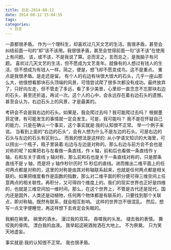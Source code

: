 ```yaml
---
title: 日志-2014-08-12
date: 2014-08-12 15:04:55
tags:
categories:
  - 日志
---
```


一直都很矛盾。
作为一个理科生，却喜欢过几天文艺的生活。我很矛盾，甚至会纠结前面一句的“却”该不该用。我很很矛盾，甚至会觉得前面一句“该不该”在使用上有问题。
该，或不该，不是我说了算。总而言之，言而总之，是我脑子有问题。
喜欢过几天文艺的生活，但不愿成为文艺青年。就像有的人想过有钱人的生活，但不想成为有钱人一样。简之，便是，想飞却不愿变成鸟。这不是重点。
重点是我很矛盾。是走还是留。
有个人的右边有块很大很大的石头，几乎一座山那么大，他很想看那块石头顶端的风景，可惜尝试爬了很多次都没有成功。最终放弃了，只好向左走，但不管走了多远，看了多少美景，心里却一直念念不忘那块右边的石头，甚至还折返，再试一次。这个人的心中，会永远存在着右边石头的遗憾。甚至会认为，右边石头上的风景，才是最美的。

<!-- more -->

考研会不会是我右边的石头。如果是，我会爬过去吗？我可能爬过去吗？
根据墨菲定律，有可能发生的事情就一定会发生。可是，我可能吗？
我不是在怀疑自己的能力，只是在确认一个事实，这个事实就是:我的认知很不正常。
举一个例子来说。
当看到上面的“右边的石头”，会有人想为什么不是左边的石头。可是右边的石头与左边的石头有区别么。
而我的想法是这样的:
从小学语文知识的大海里，可以捞出一个瓶子，瓶子里装着:右边与左边是对称的。那么右边与前方会不会也是对称的呢？如果把右与左看做一条直线，作 x 轴，前和后也看做一条直线作 y 轴，右和左关于直线 y 轴对称，那么前和右也是关于一条直线对称的，只是那条直线不是 y 轴，而是将 y 轴作秒针历时 15 秒后的直线。进而推出二维平面上的任何两点都是对称的，这里的对称是由其对称轴联系起来，也就是任何两点都是相关联的。如果把维度看作是函数的指数，那么对二维平面的积分便可得三维空间上任意两点的相关联性。再积分，又可得四个维度上的。我们的现实世界也正好是四维的，也就是三维空间加一维时间。那么，在这个世界上，不管是古代还是现代，国内还是国外，人类还是动植物，任何两个物体都是有联系的，只要找到那个关联点，即对称轴。既然有联系，就会相互影响。
这样的世界岂不很混乱。
然后，想写一点文字便睡觉，再这样想下去肯定会失眠的。

我躺在碗里。
碗里的酒水。
漫过我的双耳。
吞噬我的头发。
褪去我的表情。
撕咬我的骨肉。
漂白我的血液。
我举起这碗酒抛洒在大地上。
不为祭奠。
只为笑天地虚妄。

事实就是:我的认知很不正常。
我也很矛盾。
